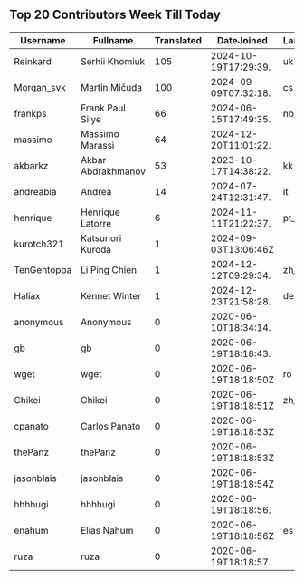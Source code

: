 ## Top 20 Contributors Week Till Today ##
|Username|Fullname|Translated|DateJoined|Language|
|--------|--------|----------|----------|-------|
|Reinkard|Serhii Khomiuk|105|2024-10-19T17:29:39.|uk|
|Morgan_svk|Martin Mičuda|100|2024-09-09T07:32:18.|cs|
|frankps|Frank Paul Silye|66|2024-06-15T17:49:35.|nb_NO|
|massimo|Massimo Marassi|64|2024-12-20T11:01:22.||
|akbarkz|Akbar Abdrakhmanov|53|2023-10-17T14:38:22.|kk|
|andreabia|Andrea|14|2024-07-24T12:31:47.|it|
|henrique|Henrique Latorre|6|2024-11-11T21:22:37.|pt_BR|
|kurotch321|Katsunori Kuroda|1|2024-09-03T13:06:46Z||
|TenGentoppa|Li Ping Chien|1|2024-12-12T09:29:34.|zh_Hant|
|Haliax|Kennet Winter|1|2024-12-23T21:58:28.|de|
|anonymous|Anonymous|0|2020-06-10T18:34:14.||
|gb|gb|0|2020-06-19T18:18:43.||
|wget|wget|0|2020-06-19T18:18:50Z|ro|
|Chikei|Chikei|0|2020-06-19T18:18:51Z|zh_Hant|
|cpanato|Carlos Panato|0|2020-06-19T18:18:53Z||
|thePanz|thePanz|0|2020-06-19T18:18:53Z||
|jasonblais|jasonblais|0|2020-06-19T18:18:54Z||
|hhhhugi|hhhhugi|0|2020-06-19T18:18:56.||
|enahum|Elias  Nahum|0|2020-06-19T18:18:56Z|es|
|ruza|ruza|0|2020-06-19T18:18:57.||
